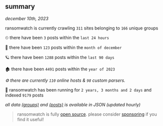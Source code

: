 
## summary
_december 10th, 2023_

ransomwatch is currently crawling `311` sites belonging to `166` unique groups

⏲ there have been `3` posts within the `last 24 hours`

🦈 there have been `123` posts within the `month of december`

🪐 there have been `1288` posts within the `last 90 days`

🏚 there have been `4491` posts within the `year of 2023`

_⚙️ there are currently `110` online hosts & `98` custom parsers._

🦕 ransomwatch has been running for `2 years, 3 months and 2 days` and indexed `9179` posts

_all data  [(groups)](http://ransomwhat.telemetry.ltd/groups) and [(posts)](http://ransomwhat.telemetry.ltd/posts) is available in JSON (updated hourly)_

> ransomwatch is fully [open source](https://github.com/joshhighet/ransomwatch#ransomwatch--). please consider [sponsoring](https://github.com/sponsors/joshhighet) if you find it useful!
